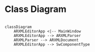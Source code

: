 # Class Diagram

```mermaid

classDiagram
    ARXMLEditorApp <|-- MainWindow
    ARXMLEditorApp --> ARXMLParser
    ARXMLParser --> ARXMLDocument
    ARXMLEditorApp --> SwComponentType

```
